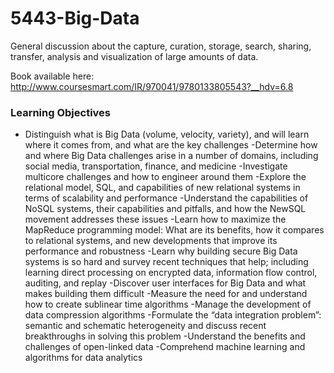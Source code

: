 5443-Big-Data
=============

 General discussion about the capture, curation, storage, search, sharing, transfer, analysis and visualization of large amounts of data.

Book available here: http://www.coursesmart.com/IR/970041/9780133805543?__hdv=6.8

### Learning Objectives

- Distinguish what is Big Data (volume, velocity, variety), and will learn where it comes from, and what are the key challenges
-Determine how and where Big Data challenges arise in a number of domains, including social media, transportation, finance, and medicine
-Investigate multicore challenges and how to engineer around them
-Explore the relational model, SQL, and capabilities of new relational systems in terms of scalability and performance
-Understand the capabilities of NoSQL systems, their capabilities and pitfalls, and how the NewSQL movement addresses these issues
-Learn how to maximize the MapReduce programming model: What are its benefits, how it compares to relational systems, and new developments that improve its performance and robustness
-Learn why building secure Big Data systems is so hard and survey recent techniques that help; including learning direct processing on encrypted data, information flow control, auditing, and replay
-Discover user interfaces for Big Data and what makes building them difficult
-Measure the need for and understand how to create sublinear time algorithms
-Manage the development of data compression algorithms
-Formulate the “data integration problem”: semantic and schematic heterogeneity and discuss recent breakthroughs in solving this problem
-Understand the benefits and challenges of open-linked data
-Comprehend machine learning and algorithms for data analytics
